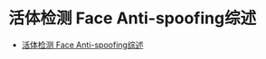 
# 活体检测 Face Anti-spoofing综述


- [活体检测 Face Anti-spoofing综述](https://zhuanlan.zhihu.com/p/43480539)
